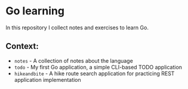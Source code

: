 # Go learning

In this repository I collect notes and exercises to learn Go.

## Context:

* `notes` - A collection of notes about the language
* `todo` - My first Go application, a simple CLI-based TODO application
* `hikeandbite` - A hike route search application for practicing REST application implementation
